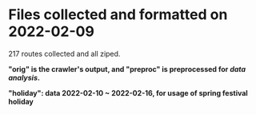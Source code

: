 # Files collected and formatted on 2022-02-09

217 routes collected and all ziped.

**"orig" is the crawler's output, and "preproc" is preprocessed for *data analysis*.**

**"holiday": data 2022-02-10 ~ 2022-02-16, for usage of spring festival holiday**

